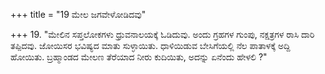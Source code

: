 +++
title = "19 ಮೇಲ ಜಗವೇಳೋಡಿದವು"

+++
19. "ಮೇಲಿನ ಸಪ್ತಲೋಕಗಳು ಧ್ರುವನಾಲಯಕ್ಕೆ  ಓಡಿದುವು. ಅಂದು ಗ್ರಹಗಳ ಗುಂಪು, ನಕ್ಷತ್ರಗಳ ರಾಸಿ ದಾರಿ ತಪ್ಪಿದವು. ಜೋಯಿಸರ ಭವಿಷ್ಯದ ಮಾತು ಸುಳ್ಳಾಯಿತು. ಧಾಳಿಯಿಡುವ ಬೇಸಿಗೆಯಲ್ಲಿ ನೆಲ ಪಾತಾಳಕ್ಕೆ ಅದ್ದಿ ಹೋಯಿತು. ಬ್ರಹ್ಮಾಂಡದ  ಮೇಲಣ ತೆರೆಯಾದ ನೀರು ಕುದಿಯಿತು, ಅದನ್ನು ಏನೆಂದು ಹೇಳಲಿ ?"